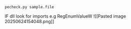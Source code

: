
`pecheck.py sample.file`

IF dll
look for imports
e.g RegEnumValueW
![[Pasted image 20250624154048.png]]


